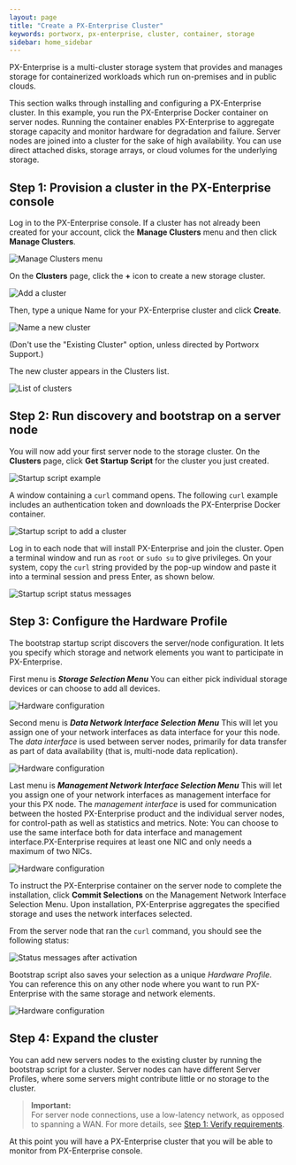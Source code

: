 ```yaml
---
layout: page
title: "Create a PX-Enterprise Cluster"
keywords: portworx, px-enterprise, cluster, container, storage
sidebar: home_sidebar
---
```

PX-Enterprise is a multi-cluster storage system that provides and manages storage for containerized workloads which run on-premises and in public clouds.

This section walks through installing and configuring a PX-Enterprise cluster. In this example, you run the PX-Enterprise Docker container on server nodes. Running the container enables PX-Enterprise to aggregate storage capacity and monitor hardware for degradation and failure. Server nodes are joined into a cluster for the sake of high availability. You can use direct attached disks, storage arrays, or cloud volumes for the underlying storage.

## Step 1: Provision a cluster in the PX-Enterprise console

Log in to the PX-Enterprise console. If a cluster has not already been created for your account, click the **Manage Clusters** menu and then click **Manage Clusters**.

![Manage Clusters menu](images/clusters-manage-clusters-menu-updated.png "Manage Clusters menu")

On the **Clusters** page, click the **+** icon to create a new storage cluster.

![Add a cluster](images/clusters-add-updated.png "Add a cluster")

Then, type a unique Name for your PX-Enterprise cluster and click **Create**.

![Name a new cluster](images/clusters-new-updated.png "Name a new cluster")

(Don't use the "Existing Cluster" option, unless directed by Portworx Support.)

The new cluster appears in the Clusters list.

![List of clusters](images/cluster-list-updated.png "List of clusters")

## Step 2: Run discovery and bootstrap on a server node

You will now add your first server node to the storage cluster. On the **Clusters** page, click **Get Startup Script** for the cluster you just created.

![Startup script example](images/cluster-list-updated.png "Startup script example")

A window containing a `curl` command opens. The following `curl` example includes an authentication token and downloads the PX-Enterprise Docker container.

![Startup script to add a cluster](images/startup-script-window-updated.png "Startup script to add a cluster")

Log in to each node that will install PX-Enterprise and join the cluster. Open a terminal window and run as `root` or `sudo su` to give privileges. On your system, copy the `curl` string provided by the pop-up window and paste it into a terminal session and press Enter, as shown below.

![Startup script status messages](images/startup-script-result-updated.png "Startup script status messages")

## Step 3: Configure the Hardware Profile

The bootstrap startup script discovers the server/node configuration. It lets you specify which storage and network elements you want to participate in PX-Enterprise.

First menu is ***Storage Selection Menu*** You can either pick individual storage devices or can choose to add all devices.

![Hardware configuration](images/storage-selection-menu.png "Hardware configuration")

Second menu is ***Data Network Interface Selection Menu*** This will let you assign one of your network interfaces as data interface for your this node.
The *data interface* is used between server nodes, primarily for data transfer as part of data availability (that is, multi-node data replication).

![Hardware configuration](images/data-network-interface-selection-menu.png "Hardware configuration")

Last menu is ***Management Network Interface Selection Menu*** This will let you assign one of your network interfaces as management interface for your this PX node.
The *management interface* is used for communication between the hosted PX-Enterprise product and the individual server nodes, for control-path as well as statistics and metrics.
Note: You can choose to use the same interface both for data interface and management interface.PX-Enterprise requires at least one NIC and only needs a maximum of two NICs.

![Hardware configuration](images/management-network-interface-selection-menu.png "Hardware configuration")

To instruct the PX-Enterprise container on the server node to complete the installation, click **Commit Selections** on the Management Network Interface Selection Menu. Upon installation, PX-Enterprise aggregates the specified storage and uses the network interfaces selected.

From the server node that ran the `curl` command, you should see the following status:

![Status messages after activation](images/status-messages-after-activate.png "Status messages after activation")

Bootstrap script also saves your selection as a unique *Hardware Profile*. You can reference this on any other node where you want to run PX-Enterprise with the same storage and network elements.

![Hardware configuration](images/hardware-profile-example.png "Hardware configuration")

## Step 4: Expand the cluster

You can add new servers nodes to the existing cluster by running the bootstrap script for a cluster. Server nodes can have different Server Profiles, where some servers might contribute little or no storage to the cluster.

>**Important:**<br/>For server node connections, use a low-latency network, as opposed to spanning a WAN. For more details, see [Step 1: Verify requirements](get-started-px-developer.html#step-1-verify-requirements).

At this point you will have a PX-Enterprise cluster that you will be able to monitor from PX-Enterprise console.
